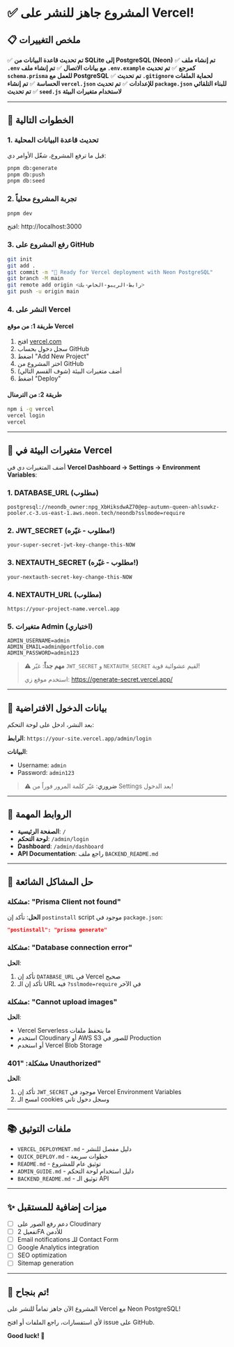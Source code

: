 # ✅ المشروع جاهز للنشر على Vercel!

## 📋 ملخص التغييرات

✅ **تم تحديث قاعدة البيانات من SQLite إلى PostgreSQL (Neon)**
✅ **تم إنشاء ملف `.env` مع بيانات الاتصال**
✅ **تم إنشاء ملف `.env.example` كمرجع**
✅ **تم تحديث `schema.prisma` للعمل مع PostgreSQL**
✅ **تم تحديث `.gitignore` لحماية الملفات الحساسة**
✅ **تم إنشاء `vercel.json` للإعدادات**
✅ **تم تحديث `package.json` للبناء التلقائي**
✅ **تم تحديث `seed.js` لاستخدام متغيرات البيئة**

---

## 🚀 الخطوات التالية

### 1. تحديث قاعدة البيانات المحلية

قبل ما ترفع المشروع، شغّل الأوامر دي:

```bash
pnpm db:generate
pnpm db:push
pnpm db:seed
```

### 2. تجربة المشروع محلياً

```bash
pnpm dev
```

افتح: http://localhost:3000

### 3. رفع المشروع على GitHub

```bash
git init
git add .
git commit -m "🚀 Ready for Vercel deployment with Neon PostgreSQL"
git branch -M main
git remote add origin <رابط-الريبو-الخاص-بك>
git push -u origin main
```

### 4. النشر على Vercel

#### طريقة 1: من موقع Vercel

1. افتح [vercel.com](https://vercel.com)
2. سجل دخول بحساب GitHub
3. اضغط "Add New Project"
4. اختر المشروع من GitHub
5. أضف متغيرات البيئة (شوف القسم التالي)
6. اضغط "Deploy"

#### طريقة 2: من الترمنال

```bash
npm i -g vercel
vercel login
vercel
```

---

## 🔑 متغيرات البيئة في Vercel

أضف المتغيرات دي في **Vercel Dashboard → Settings → Environment Variables**:

### 1. DATABASE_URL (مطلوب)
```
postgresql://neondb_owner:npg_XbHiksdwAZ70@ep-autumn-queen-ahlsuwkz-pooler.c-3.us-east-1.aws.neon.tech/neondb?sslmode=require
```

### 2. JWT_SECRET (مطلوب - غيّره!)
```
your-super-secret-jwt-key-change-this-NOW
```

### 3. NEXTAUTH_SECRET (مطلوب - غيّره!)
```
your-nextauth-secret-key-change-this-NOW
```

### 4. NEXTAUTH_URL (مطلوب)
```
https://your-project-name.vercel.app
```

### 5. متغيرات Admin (اختياري)
```
ADMIN_USERNAME=admin
ADMIN_EMAIL=admin@portfolio.com
ADMIN_PASSWORD=admin123
```

> **⚠️ مهم جداً**: غيّر `JWT_SECRET` و `NEXTAUTH_SECRET` لقيم عشوائية قوية!
> 
> استخدم موقع زي: https://generate-secret.vercel.app/

---

## 🔐 بيانات الدخول الافتراضية

بعد النشر، ادخل على لوحة التحكم:

**الرابط**: `https://your-site.vercel.app/admin/login`

**البيانات**:
- Username: `admin`
- Password: `admin123`

> **⚠️ ضروري**: غيّر كلمة المرور فوراً من Settings بعد الدخول!

---

## 📱 الروابط المهمة

- **الصفحة الرئيسية**: `/`
- **لوحة التحكم**: `/admin/login`
- **Dashboard**: `/admin/dashboard`
- **API Documentation**: راجع ملف `BACKEND_README.md`

---

## 🔧 حل المشاكل الشائعة

### مشكلة: "Prisma Client not found"
**الحل**: تأكد إن `postinstall` script موجود في `package.json`:
```json
"postinstall": "prisma generate"
```

### مشكلة: "Database connection error"
**الحل**: 
1. تأكد إن `DATABASE_URL` في Vercel صحيح
2. تأكد إن الـ URL فيه `?sslmode=require` في الآخر

### مشكلة: "Cannot upload images"
**الحل**: 
- Vercel Serverless ما بتحفظ ملفات
- استخدم Cloudinary أو AWS S3 للصور في Production
- أو استخدم Vercel Blob Storage

### مشكلة: "401 Unauthorized"
**الحل**:
1. تأكد إن `JWT_SECRET` موجود في Vercel Environment Variables
2. امسح الـ cookies وسجل دخول تاني

---

## 📚 ملفات التوثيق

- `VERCEL_DEPLOYMENT.md` - دليل مفصل للنشر
- `QUICK_DEPLOY.md` - خطوات سريعة
- `README.md` - توثيق عام للمشروع
- `ADMIN_GUIDE.md` - دليل استخدام لوحة التحكم
- `BACKEND_README.md` - توثيق الـ API

---

## ✨ ميزات إضافية للمستقبل

- [ ] دعم رفع الصور على Cloudinary
- [ ] تفعيل 2FA للأدمن
- [ ] Email notifications للـ Contact Form
- [ ] Google Analytics integration
- [ ] SEO optimization
- [ ] Sitemap generation

---

## 🎉 تم بنجاح!

المشروع الآن جاهز تماماً للنشر على Vercel مع Neon PostgreSQL!

لأي استفسارات، راجع الملفات أو افتح issue على GitHub.

**Good luck! 🚀**
